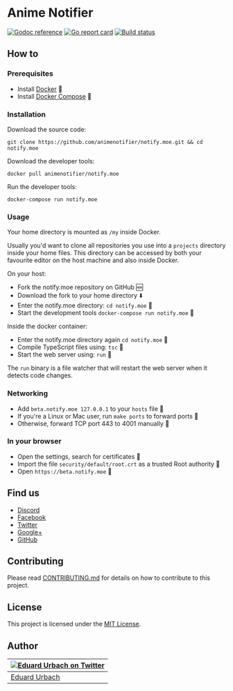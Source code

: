 # Anime Notifier

[![Godoc reference][godoc-image]][godoc-url]
[![Go report card][goreportcard-image]][goreportcard-url]
[![Build status][travis-image]][travis-url]

## How to

### Prerequisites

* Install [Docker](https://www.docker.com/get-started) :whale:
* Install [Docker Compose](https://docs.docker.com/compose/install/) :whale:

### Installation

Download the source code:

```shell
git clone https://github.com/animenotifier/notify.moe.git && cd notify.moe
```

Download the developer tools:

```shell
docker pull animenotifier/notify.moe
```

Run the developer tools:

```shell
docker-compose run notify.moe
```

### Usage

Your home directory is mounted as `/my` inside Docker.

Usually you'd want to clone all repositories you use into a `projects` directory inside your home files. This directory can be accessed by both your favourite editor on the host machine and also inside Docker.

On your host:

* Fork the notify.moe repository on GitHub :new:
* Download the fork to your home directory :arrow_down:
* Enter the notify.moe directory: `cd notify.moe` :open_file_folder:
* Start the development tools `docker-compose run notify.moe` :whale:

Inside the docker container:

* Enter the notify.moe directory again `cd notify.moe` :open_file_folder:
* Compile TypeScript files using: `tsc` :shaved_ice:
* Start the web server using: `run` :pray:

The `run` binary is a file watcher that will restart the web server when it detects code changes.

### Networking

* Add `beta.notify.moe 127.0.0.1` to your `hosts` file :page_facing_up:
* If you're a Linux or Mac user, run `make ports` to forward ports :penguin:
* Otherwise, forward TCP port 443 to 4001 manually :thought_balloon:

### In your browser

* Open the settings, search for certificates :key:
* Import the file `security/default/root.crt` as a trusted Root authority :closed_lock_with_key:
* Open `https://beta.notify.moe` :house_with_garden:

## Find us

* [Discord](https://discord.gg/0kimAmMCeXGXuzNF)
* [Facebook](https://www.facebook.com/animenotifier)
* [Twitter](https://twitter.com/animenotifier)
* [Google+](https://plus.google.com/+AnimeReleaseNotifierOfficial)
* [GitHub](https://github.com/animenotifier/notify.moe)

## Contributing

Please read [CONTRIBUTING.md](https://github.com/animenotifier/notify.moe/blob/go/CONTRIBUTING.md) for details on how to contribute to this project.

## License

This project is licensed under the [MIT License](https://github.com/animenotifier/notify.moe/blob/go/LICENSE).

## Author

| [![Eduard Urbach on Twitter](https://gravatar.com/avatar/16ed4d41a5f244d1b10de1b791657989?s=70)](https://twitter.com/eduardurbach "Follow @eduardurbach on Twitter") |
|---|
| [Eduard Urbach](https://eduardurbach.com) |

[godoc-image]: https://godoc.org/github.com/animenotifier/notify.moe?status.svg
[godoc-url]: https://godoc.org/github.com/animenotifier/notify.moe
[goreportcard-image]: https://goreportcard.com/badge/github.com/animenotifier/notify.moe
[goreportcard-url]: https://goreportcard.com/report/github.com/animenotifier/notify.moe
[travis-image]: https://travis-ci.org/animenotifier/notify.moe.svg?branch=go
[travis-url]: https://travis-ci.org/animenotifier/notify.moe
